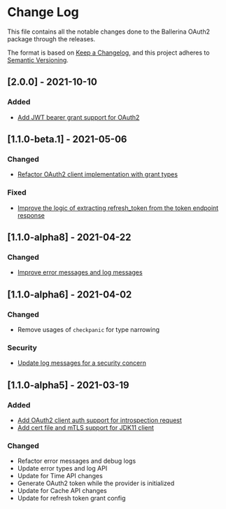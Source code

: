 # Change Log
This file contains all the notable changes done to the Ballerina OAuth2 package through the releases.

The format is based on [Keep a Changelog](https://keepachangelog.com/en/1.0.0/), and this project adheres to [Semantic Versioning](https://semver.org/spec/v2.0.0.html).

## [2.0.0] - 2021-10-10

### Added
- [Add JWT bearer grant support for OAuth2](https://github.com/ballerina-platform/ballerina-standard-library/issues/1716)

## [1.1.0-beta.1] - 2021-05-06

### Changed
- [Refactor OAuth2 client implementation with grant types](https://github.com/ballerina-platform/ballerina-standard-library/issues/1206)

### Fixed
- [Improve the logic of extracting refresh_token from the token endpoint response](https://github.com/ballerina-platform/ballerina-standard-library/issues/1206)

## [1.1.0-alpha8] - 2021-04-22

### Changed
- [Improve error messages and log messages](https://github.com/ballerina-platform/ballerina-standard-library/issues/1242)

## [1.1.0-alpha6] - 2021-04-02

### Changed
- Remove usages of `checkpanic` for type narrowing

### Security
- [Update log messages for a security concern](https://github.com/ballerina-platform/ballerina-standard-library/issues/1203)

## [1.1.0-alpha5] - 2021-03-19

### Added
- [Add OAuth2 client auth support for introspection request](https://github.com/ballerina-platform/ballerina-standard-library/issues/935)
- [Add cert file and mTLS support for JDK11 client](https://github.com/ballerina-platform/ballerina-standard-library/issues/936)

### Changed
- Refactor error messages and debug logs
- Update error types and log API
- Update for Time API changes
- Generate OAuth2 token while the provider is initialized
- Update for Cache API changes
- Update for refresh token grant config
